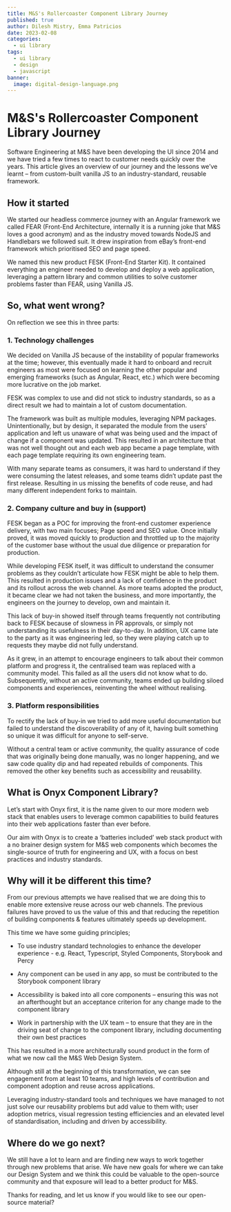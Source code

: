 ```yaml
---
title: M&S's Rollercoaster Component Library Journey
published: true
author: Dilesh Mistry, Emma Patricios
date: 2023-02-08
categories:
  - ui library
tags:
  - ui library
  - design
  - javascript
banner:
  image: digital-design-language.png
---
```


# M&S's Rollercoaster Component Library Journey

Software Engineering at M&S have been developing the UI since 2014 and we have tried a few times to react to customer needs quickly over the years. This article gives an overview of our journey and the lessons we’ve learnt – from custom-built vanilla JS to an industry-standard, reusable framework.

## How it started

We started our headless commerce journey with an Angular framework we called FEAR (Front-End Architecture, internally it is a running joke that M&S loves a good acronym) and as the industry moved towards NodeJS and Handlebars we followed suit. It drew inspiration from eBay’s front-end framework which prioritised SEO and page speed.

We named this new product FESK (Front-End Starter Kit). It contained everything an engineer needed to develop and deploy a web application, leveraging a pattern library and common utilities to solve customer problems faster than FEAR, using Vanilla JS.

## So, what went wrong?

On reflection we see this in three parts:

### 1. Technology challenges

We decided on Vanilla JS because of the instability of popular frameworks at the time; however, this eventually made it hard to onboard and recruit engineers as most were focused on learning the other popular and emerging frameworks (such as Angular, React, etc.) which were becoming more lucrative on the job market.

FESK was complex to use and did not stick to industry standards, so as a direct result we had to maintain a lot of custom documentation.

The framework was built as multiple modules, leveraging NPM packages. Unintentionally, but by design, it separated the module from the users’ application and left us unaware of what was being used and the impact of change if a component was updated. This resulted in an architecture that was not well thought out and each web app became a page template, with each page template requiring its own engineering team.

With many separate teams as consumers, it was hard to understand if they were consuming the latest releases, and some teams didn’t update past the first release. Resulting in us missing the benefits of code reuse, and had many different independent forks to maintain.

### 2. Company culture and buy in (support)

FESK began as a POC for improving the front-end customer experience delivery, with two main focuses; Page speed and SEO value. Once initially proved, it was moved quickly to production and throttled up to the majority of the customer base without the usual due diligence or preparation for production.

While developing FESK itself, it was difficult to understand the consumer problems as they couldn’t articulate how FESK might be able to help them. This resulted in production issues and a lack of confidence in the product and its rollout across the web channel. As more teams adopted the product, it became clear we had not taken the business, and more importantly, the engineers on the journey to develop, own and maintain it.

This lack of buy-in showed itself through teams frequently not contributing back to FESK because of slowness in PR approvals, or simply not understanding its usefulness in their day-to-day. In addition, UX came late to the party as it was engineering led, so they were playing catch up to requests they maybe did not fully understand.

As it grew, in an attempt to encourage engineers to talk about their common platform and progress it, the centralised team was replaced with a community model. This failed as all the users did not know what to do. Subsequently, without an active community, teams ended up building siloed components and experiences, reinventing the wheel without realising.

### 3. Platform responsibilities

To rectify the lack of buy-in we tried to add more useful documentation but failed to understand the discoverability of any of it, having built something so unique it was difficult for anyone to self-serve.

Without a central team or active community, the quality assurance of code that was originally being done manually, was no longer happening, and we saw code quality dip and had repeated rebuilds of components. This removed the other key benefits such as accessibility and reusability.

## What is Onyx Component Library?

Let’s start with Onyx first, it is the name given to our more modern web stack that enables users to leverage common capabilities to build features into their web applications faster than ever before.

Our aim with Onyx is to create a ‘batteries included’ web stack product with a no brainer design system for M&S web components which becomes the single-source of truth for engineering and UX, with a focus on best practices and industry standards.

## Why will it be different this time?

From our previous attempts we have realised that we are doing this to enable more extensive reuse across our web channels. The previous failures have proved to us the value of this and that reducing the repetition of building components & features ultimately speeds up development.

This time we have some guiding principles;

- To use industry standard technologies to enhance the developer experience - e.g. React, Typescript, Styled Components, Storybook and Percy

- Any component can be used in any app, so must be contributed to the Storybook component library

- Accessibility is baked into all core components – ensuring this was not an afterthought but an acceptance criterion for any change made to the component library

- Work in partnership with the UX team – to ensure that they are in the driving seat of change to the component library, including documenting their own best practices

This has resulted in a more architecturally sound product in the form of what we now call the M&S Web Design System.

Although still at the beginning of this transformation, we can see engagement from at least 10 teams, and high levels of contribution and component adoption and reuse across applications.

Leveraging industry-standard tools and techniques we have managed to not just solve our reusability problems but add value to them with; user adoption metrics, visual regression testing efficiencies and an elevated level of standardisation, including and driven by accessibility.

## Where do we go next?

We still have a lot to learn and are finding new ways to work together through new problems that arise. We have new goals for where we can take our Design System and we think this could be valuable to the open-source community and that exposure will lead to a better product for M&S.

Thanks for reading, and let us know if you would like to see our open-source material?
